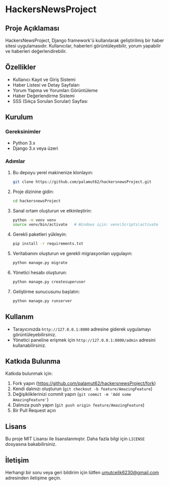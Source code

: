 # HackersNewsProject

## Proje Açıklaması
HackersNewsProject, Django framework'ü kullanılarak geliştirilmiş bir haber sitesi uygulamasıdır. Kullanıcılar, haberleri görüntüleyebilir, yorum yapabilir ve haberleri değerlendirebilir.

## Özellikler
- Kullanıcı Kayıt ve Giriş Sistemi
- Haber Listesi ve Detay Sayfaları
- Yorum Yapma ve Yorumları Görüntüleme
- Haber Değerlendirme Sistemi
- SSS (Sıkça Sorulan Sorular) Sayfası

## Kurulum

### Gereksinimler
- Python 3.x
- Django 3.x veya üzeri

### Adımlar
1. Bu depoyu yerel makinenize klonlayın:
   ```sh
   git clone https://github.com/palamut62/hackersnewsProject.git
   ```
2. Proje dizinine gidin:
   ```sh
   cd hackersnewsProject
   ```
3. Sanal ortam oluşturun ve etkinleştirin:
   ```sh
   python -m venv venv
   source venv/bin/activate   # Windows için: venv\Scripts\activate
   ```
4. Gerekli paketleri yükleyin:
   ```sh
   pip install -r requirements.txt
   ```
5. Veritabanını oluşturun ve gerekli migrasyonları uygulayın:
   ```sh
   python manage.py migrate
   ```
6. Yönetici hesabı oluşturun:
   ```sh
   python manage.py createsuperuser
   ```
7. Geliştirme sunucusunu başlatın:
   ```sh
   python manage.py runserver
   ```

## Kullanım
- Tarayıcınızda `http://127.0.0.1:8000` adresine giderek uygulamayı görüntüleyebilirsiniz.
- Yönetici paneline erişmek için `http://127.0.0.1:8000/admin` adresini kullanabilirsiniz.

## Katkıda Bulunma
Katkıda bulunmak için:
1. Fork yapın (https://github.com/palamut62/hackersnewsProject/fork)
2. Kendi dalınızı oluşturun (`git checkout -b feature/AmazingFeature`)
3. Değişikliklerinizi commit yapın (`git commit -m 'Add some AmazingFeature'`)
4. Dalınıza push yapın (`git push origin feature/AmazingFeature`)
5. Bir Pull Request açın

## Lisans
Bu proje MIT Lisansı ile lisanslanmıştır. Daha fazla bilgi için `LICENSE` dosyasına bakabilirsiniz.

## İletişim
Herhangi bir soru veya geri bildirim için lütfen [umutcelik6230@gmail.com](mailto:umutcelik6230@gmail.com) adresinden iletişime geçin.


